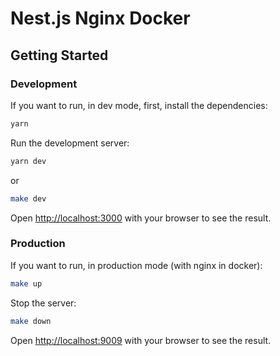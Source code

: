 # Nest.js Nginx Docker

## Getting Started

### Development

If you want to run, in dev mode, first, install the dependencies:

```bash
yarn
```

Run the development server:

```bash
yarn dev
```

or

```bash
make dev
```

Open [http://localhost:3000](http://localhost:3000) with your browser to see the result.

### Production

If you want to run, in production mode (with nginx in docker):

```bash
make up
```

Stop the server:

```bash
make down
```

Open [http://localhost:9009](http://localhost:9009) with your browser to see the result.
